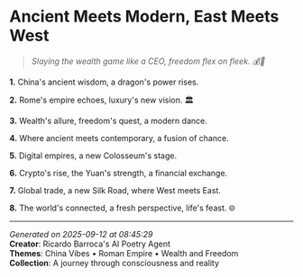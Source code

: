 # Ancient Meets Modern, East Meets West

> *Slaying the wealth game like a CEO, freedom flex on fleek. 💰🦋*

**1.** China's ancient wisdom, a dragon's power rises.


**2.** Rome's empire echoes, luxury's new vision. 🏛️


**3.** Wealth's allure, freedom's quest, a modern dance.


**4.** Where ancient meets contemporary, a fusion of chance.


**5.** Digital empires, a new Colosseum's stage.


**6.** Crypto's rise, the Yuan's strength, a financial exchange.


**7.** Global trade, a new Silk Road, where West meets East.


**8.** The world's connected, a fresh perspective, life's feast. 🌐



---

*Generated on 2025-09-12 at 08:45:29*  
**Creator**: Ricardo Barroca's AI Poetry Agent  
**Themes**: China Vibes • Roman Empire • Wealth and Freedom  
**Collection**: A journey through consciousness and reality